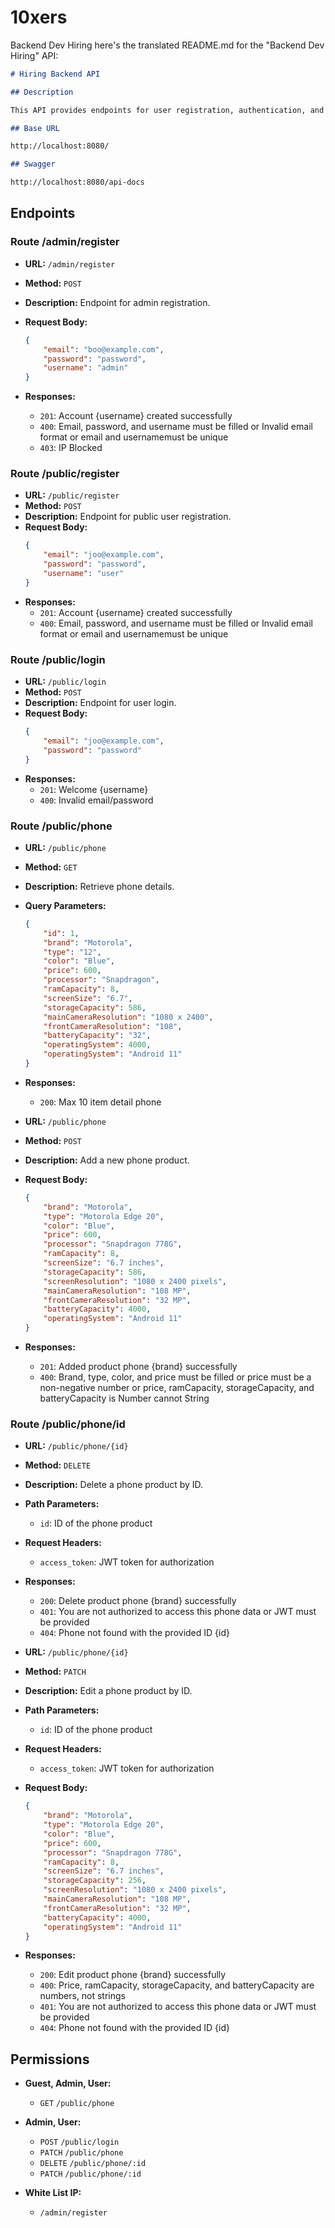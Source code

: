 # 10xers

Backend Dev Hiring
here's the translated README.md for the "Backend Dev Hiring" API:

```markdown
# Hiring Backend API

## Description

This API provides endpoints for user registration, authentication, and phone product management.

## Base URL

http://localhost:8080/

## Swagger

http://localhost:8080/api-docs
```

## Endpoints

### Route /admin/register

-   **URL:** `/admin/register`
-   **Method:** `POST`
-   **Description:** Endpoint for admin registration.
-   **Request Body:**

    ```json
    {
        "email": "boo@example.com",
        "password": "password",
        "username": "admin"
    }
    ```

-   **Responses:**
    -   `201`: Account {username} created successfully
    -   `400`: Email, password, and username must be filled or Invalid email format or email and usernamemust be unique
    -   `403`: IP Blocked

### Route /public/register

-   **URL:** `/public/register`
-   **Method:** `POST`
-   **Description:** Endpoint for public user registration.
-   **Request Body:**
    ```json
    {
        "email": "joo@example.com",
        "password": "password",
        "username": "user"
    }
    ```
-   **Responses:**
    -   `201`: Account {username} created successfully
    -   `400`: Email, password, and username must be filled or Invalid email format or email and usernamemust be unique

### Route /public/login

-   **URL:** `/public/login`
-   **Method:** `POST`
-   **Description:** Endpoint for user login.
-   **Request Body:**
    ```json
    {
        "email": "joo@example.com",
        "password": "password"
    }
    ```
-   **Responses:**
    -   `201`: Welcome {username}
    -   `400`: Invalid email/password

### Route /public/phone

-   **URL:** `/public/phone`
-   **Method:** `GET`
-   **Description:** Retrieve phone details.
-   **Query Parameters:**
    ```json
    {
        "id": 1,
        "brand": "Motorola",
        "type": "12",
        "color": "Blue",
        "price": 600,
        "processor": "Snapdragon",
        "ramCapacity": 8,
        "screenSize": "6.7",
        "storageCapacity": 586,
        "mainCameraResolution": "1080 x 2400",
        "frontCameraResolution": "108",
        "batteryCapacity": "32",
        "operatingSystem": 4000,
        "operatingSystem": "Android 11"
    }
    ```
-   **Responses:**

    -   `200`: Max 10 item detail phone

-   **URL:** `/public/phone`
-   **Method:** `POST`
-   **Description:** Add a new phone product.
-   **Request Body:**
    ```json
    {
        "brand": "Motorola",
        "type": "Motorola Edge 20",
        "color": "Blue",
        "price": 600,
        "processor": "Snapdragon 778G",
        "ramCapacity": 8,
        "screenSize": "6.7 inches",
        "storageCapacity": 586,
        "screenResolution": "1080 x 2400 pixels",
        "mainCameraResolution": "108 MP",
        "frontCameraResolution": "32 MP",
        "batteryCapacity": 4000,
        "operatingSystem": "Android 11"
    }
    ```
-   **Responses:**
    -   `201`: Added product phone {brand} successfully
    -   `400`: Brand, type, color, and price must be filled or price must be a non-negative number or price, ramCapacity, storageCapacity, and batteryCapacity is Number cannot String

### Route /public/phone/id

-   **URL:** `/public/phone/{id}`
-   **Method:** `DELETE`
-   **Description:** Delete a phone product by ID.
-   **Path Parameters:**
    -   `id`: ID of the phone product
-   **Request Headers:**
    -   `access_token`: JWT token for authorization
-   **Responses:**

    -   `200`: Delete product phone {brand} successfully
    -   `401`: You are not authorized to access this phone data or JWT must be provided
    -   `404`: Phone not found with the provided ID {id}

-   **URL:** `/public/phone/{id}`
-   **Method:** `PATCH`
-   **Description:** Edit a phone product by ID.
-   **Path Parameters:**
    -   `id`: ID of the phone product
-   **Request Headers:**
    -   `access_token`: JWT token for authorization
-   **Request Body:**
    ```json
    {
        "brand": "Motorola",
        "type": "Motorola Edge 20",
        "color": "Blue",
        "price": 600,
        "processor": "Snapdragon 778G",
        "ramCapacity": 8,
        "screenSize": "6.7 inches",
        "storageCapacity": 256,
        "screenResolution": "1080 x 2400 pixels",
        "mainCameraResolution": "108 MP",
        "frontCameraResolution": "32 MP",
        "batteryCapacity": 4000,
        "operatingSystem": "Android 11"
    }
    ```
-   **Responses:**
    -   `200`: Edit product phone {brand} successfully
    -   `400`: Price, ramCapacity, storageCapacity, and batteryCapacity are numbers, not strings
    -   `401`: You are not authorized to access this phone data or JWT must be provided
    -   `404`: Phone not found with the provided ID {id}

## Permissions

-   **Guest, Admin, User:**

    -   `GET` `/public/phone`

-   **Admin, User:**

    -   `POST` `/public/login`
    -   `PATCH` `/public/phone`
    -   `DELETE` `/public/phone/:id`
    -   `PATCH` `/public/phone/:id`

-   **White List IP:**
    -   `/admin/register`
